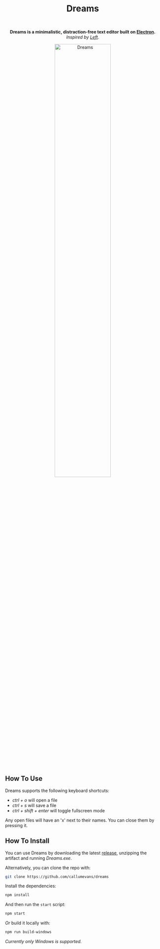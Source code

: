 <h1 align="center">Dreams</h1>

<br />

<p align="center">
    <b>Dreams is a minimalistic, distraction-free text editor built on <a href="http://electron.atom.io/">Electron</a>.</b>
    <br />
    <em>Inspired by <a href="https://github.com/hundredrabbits/Left">Left</a></em>.
</p>

<p align="center">
    <img    
        src="https://raw.githubusercontent.com/callumevans/dreams/assets/dreams-1.png" 
        width="60%" height="60%" alt="Dreams" 
    />
</p>

<h2>How To Use</h2>

<p>Dreams supports the following keyboard shortcuts:</p>

<ul>
    <li><em>ctrl + o</em> will open a file</li>
    <li><em>ctrl + s</em> will save a file</li>
    <li><em>ctrl + shift + enter</em> will toggle fullscreen mode</li>
</ul>

<p>Any open files will have an 'x' next to their names. You can close them by pressing it.</p>

<h2>How To Install</h2>

<p>
You can use Dreams by downloading the latest <a href="https://github.com/callumevans/dreams/releases">release</a>, 
unzipping the artifact and running <em>Dreams.exe</em>.

Alternatively, you can clone the repo with:

```sh
git clone https://github.com/callumevans/dreams
```

Install the dependencies:

```sh
npm install
```

And then run the `start` script:

```sh
npm start
```

<em>Or</em> build it locally with:

```sh
npm run build-windows
```

<em>Currently only Windows is supported.</em>

</p>
